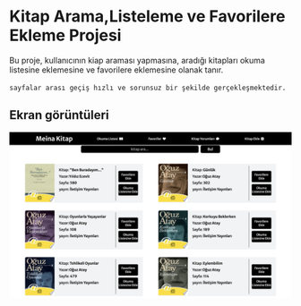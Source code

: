 # Kitap Arama,Listeleme ve Favorilere Ekleme Projesi

Bu proje, kullanıcının kiap araması yapmasına, aradığı kitapları okuma listesine eklemesine ve favorilere eklemesine olanak tanır.

`sayfalar arası geçiş hızlı ve sorunsuz bir şekilde gerçekleşmektedir.`

## Ekran görüntüleri

![Film proje resim](src/img/kitap.png)



